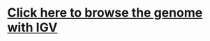 # [Click here to browse the genome with IGV](https://itp-mango.s3.amazonaws.com/Collaborators/Bravo/igv-webapp.2.13.5/data/alphonso/session.json?AWSAccessKeyId=AKIAV3EUZG6CZUOHWU6W&Signature=hCNkzB254Mj8u31z6VC3RpuVcvc%3D&Expires=1717143120)
